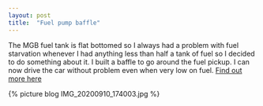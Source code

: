```yaml
---
layout: post
title:  "Fuel pump baffle"
---
```

The MGB fuel tank is flat bottomed so I always had a problem with fuel starvation whenever I had anything less than half a tank of fuel so I decided to do something about it. I built a baffle to go around the fuel pickup. I can now drive the car without problem even when very low on fuel. [Find out more here](/engineswap/fueltank.html)

{% picture blog IMG_20200910_174003.jpg %}
